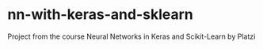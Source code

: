 # nn-with-keras-and-sklearn
Project from the course Neural Networks in Keras and Scikit-Learn by Platzi
